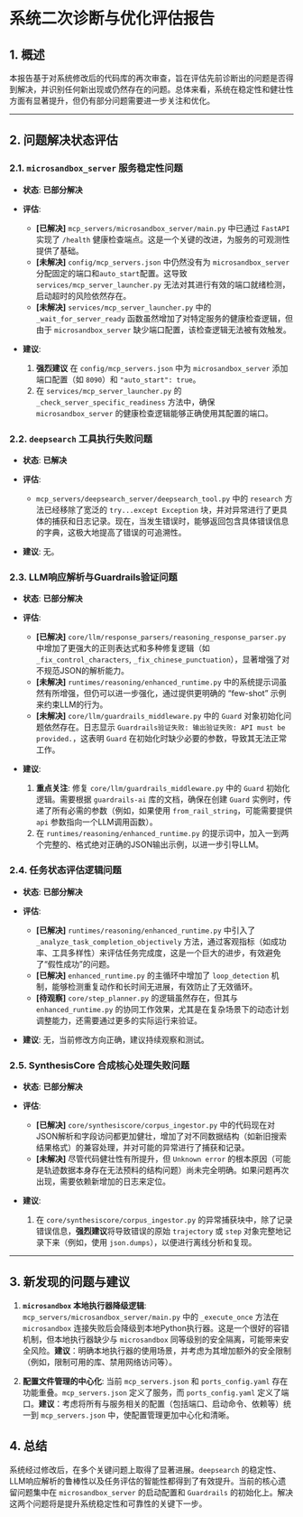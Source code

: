 # 系统二次诊断与优化评估报告

## 1. 概述

本报告基于对系统修改后的代码库的再次审查，旨在评估先前诊断出的问题是否得到解决，并识别任何新出现或仍然存在的问题。总体来看，系统在稳定性和健壮性方面有显著提升，但仍有部分问题需要进一步关注和优化。

---

## 2. 问题解决状态评估

### 2.1. `microsandbox_server` 服务稳定性问题

-   **状态**: **已部分解决**
-   **评估**:
    -   **[已解决]** `mcp_servers/microsandbox_server/main.py` 中已通过 `FastAPI` 实现了 `/health` 健康检查端点。这是一个关键的改进，为服务的可观测性提供了基础。
    -   **[未解决]** `config/mcp_servers.json` 中仍然没有为 `microsandbox_server` 分配固定的端口和`auto_start`配置。这导致 `services/mcp_server_launcher.py` 无法对其进行有效的端口就绪检测，启动超时的风险依然存在。
    -   **[未解决]** `services/mcp_server_launcher.py` 中的 `_wait_for_server_ready` 函数虽然增加了对特定服务的健康检查逻辑，但由于 `microsandbox_server` 缺少端口配置，该检查逻辑无法被有效触发。

-   **建议**:
    1.  **强烈建议** 在 `config/mcp_servers.json` 中为 `microsandbox_server` 添加端口配置（如 `8090`）和 `"auto_start": true`。
    2.  在 `services/mcp_server_launcher.py` 的 `_check_server_specific_readiness` 方法中，确保 `microsandbox_server` 的健康检查逻辑能够正确使用其配置的端口。

### 2.2. `deepsearch` 工具执行失败问题

-   **状态**: **已解决**
-   **评估**:
    -   `mcp_servers/deepsearch_server/deepsearch_tool.py` 中的 `research` 方法已经移除了宽泛的 `try...except Exception` 块，并对异常进行了更具体的捕获和日志记录。现在，当发生错误时，能够返回包含具体错误信息的字典，这极大地提高了错误的可追溯性。

-   **建议**: 无。

### 2.3. LLM响应解析与Guardrails验证问题

-   **状态**: **已部分解决**
-   **评估**:
    -   **[已解决]** `core/llm/response_parsers/reasoning_response_parser.py` 中增加了更强大的正则表达式和多种修复逻辑（如 `_fix_control_characters`, `_fix_chinese_punctuation`），显著增强了对不规范JSON的解析能力。
    -   **[未解决]** `runtimes/reasoning/enhanced_runtime.py` 中的系统提示词虽然有所增强，但仍可以进一步强化，通过提供更明确的 “few-shot” 示例来约束LLM的行为。
    -   **[未解决]** `core/llm/guardrails_middleware.py` 中的 `Guard` 对象初始化问题依然存在。日志显示 `Guardrails验证失败: 输出验证失败: API must be provided.`，这表明 `Guard` 在初始化时缺少必要的参数，导致其无法正常工作。

-   **建议**:
    1.  **重点关注**: 修复 `core/llm/guardrails_middleware.py` 中的 `Guard` 初始化逻辑。需要根据 `guardrails-ai` 库的文档，确保在创建 `Guard` 实例时，传递了所有必需的参数（例如，如果使用 `from_rail_string`，可能需要提供 `api` 参数指向一个LLM调用函数）。
    2.  在 `runtimes/reasoning/enhanced_runtime.py` 的提示词中，加入一到两个完整的、格式绝对正确的JSON输出示例，以进一步引导LLM。

### 2.4. 任务状态评估逻辑问题

-   **状态**: **已部分解决**
-   **评估**:
    -   **[已解决]** `runtimes/reasoning/enhanced_runtime.py` 中引入了 `_analyze_task_completion_objectively` 方法，通过客观指标（如成功率、工具多样性）来评估任务完成度，这是一个巨大的进步，有效避免了“假性成功”的问题。
    -   **[已解决]** `enhanced_runtime.py` 的主循环中增加了 `loop_detection` 机制，能够检测重复动作和长时间无进展，有效防止了无效循环。
    -   **[待观察]** `core/step_planner.py` 的逻辑虽然存在，但其与 `enhanced_runtime.py` 的协同工作效果，尤其是在复杂场景下的动态计划调整能力，还需要通过更多的实际运行来验证。

-   **建议**: 无，当前修改方向正确，建议持续观察和测试。

### 2.5. SynthesisCore 合成核心处理失败问题

-   **状态**: **已部分解决**
-   **评估**:
    -   **[已解决]** `core/synthesiscore/corpus_ingestor.py` 中的代码现在对JSON解析和字段访问都更加健壮，增加了对不同数据结构（如新旧搜索结果格式）的兼容处理，并对可能的异常进行了捕获和记录。
    -   **[未解决]** 尽管代码健壮性有所提升，但 `Unknown error` 的根本原因（可能是轨迹数据本身存在无法预料的结构问题）尚未完全明确。如果问题再次出现，需要依赖新增加的日志来定位。

-   **建议**:
    1.  在 `core/synthesiscore/corpus_ingestor.py` 的异常捕获块中，除了记录错误信息，**强烈建议**将导致错误的原始 `trajectory` 或 `step` 对象完整地记录下来（例如，使用 `json.dumps`），以便进行离线分析和复现。

---

## 3. 新发现的问题与建议

1.  **`microsandbox` 本地执行器降级逻辑**: `mcp_servers/microsandbox_server/main.py` 中的 `_execute_once` 方法在 `microsandbox` 连接失败后会降级到本地Python执行器。这是一个很好的容错机制，但本地执行器缺少与 `microsandbox` 同等级别的安全隔离，可能带来安全风险。**建议**：明确本地执行器的使用场景，并考虑为其增加额外的安全限制（例如，限制可用的库、禁用网络访问等）。

2.  **配置文件管理的中心化**: 当前 `mcp_servers.json` 和 `ports_config.yaml` 存在功能重叠。`mcp_servers.json` 定义了服务，而 `ports_config.yaml` 定义了端口。**建议**：考虑将所有与服务相关的配置（包括端口、启动命令、依赖等）统一到 `mcp_servers.json` 中，使配置管理更加中心化和清晰。

## 4. 总结

系统经过修改后，在多个关键问题上取得了显著进展。`deepsearch` 的稳定性、LLM响应解析的鲁棒性以及任务评估的智能性都得到了有效提升。当前的核心遗留问题集中在 `microsandbox_server` 的启动配置和 `Guardrails` 的初始化上。解决这两个问题将是提升系统稳定性和可靠性的关键下一步。
